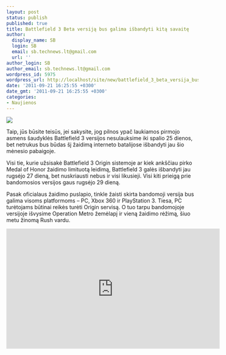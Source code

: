 ```yaml
---
layout: post
status: publish
published: true
title: Battlefield 3 Beta versiją bus galima išbandyti kitą savaitę
author:
  display_name: SB
  login: SB
  email: sb.technews.lt@gmail.com
  url: ''
author_login: SB
author_email: sb.technews.lt@gmail.com
wordpress_id: 5975
wordpress_url: http://localhost/site/new/battlefield_3_beta_versija_bus_galima_isbandyti_kita_savaite/
date: '2011-09-21 16:25:55 +0300'
date_gmt: '2011-09-21 16:25:55 +0300'
categories:
- Naujienos
---
```

<div class="imgright"><img src="http://technews.lt/upload/Battlefield3-Logo.jpg"  /></div>
<p>Taip, jūs būsite teisūs, jei sakysite, jog pilnos ypač laukiamos pirmojo asmens šaudyklės Battlefield 3 versijos nesulauksime iki spalio 25 dienos, bet netrukus bus būdas šį žaidimą interneto batalijose išbandyti jau šio mėnesio pabaigoje.</p>
<p>Visi tie, kurie užsisakė Battlefield 3 Origin sistemoje ar kiek ankščiau pirko Medal of Honor žaidimo limituotą leidimą, Battlefield 3 galės išbandyti jau rugsėjo 27 dieną, bet nuskriausti nebus ir visi likusieji. Visi kiti prieigą prie bandomosios versijos gaus rugsėjo 29 dieną.</p>
<p>Pasak oficialaus žaidimo puslapio, tinkle žaisti skirta bandomoji versija bus galima visoms platformoms – PC, Xbox 360 ir PlayStation 3. Tiesa, PC turėtojams būtinai reikės turėti Origin servisą. O tuo tarpu bandomojoje versijoje išvysime Operation Metro žemėlapį ir vieną žaidimo rėžimą, šiuo metu žinomą Rush vardu.</p>
<p><center><iframe width="560" height="315" src="http://www.youtube.com/embed/XhBjBy5OOFY" frameborder="0" allowfullscreen></iframe></center><br /></p>
